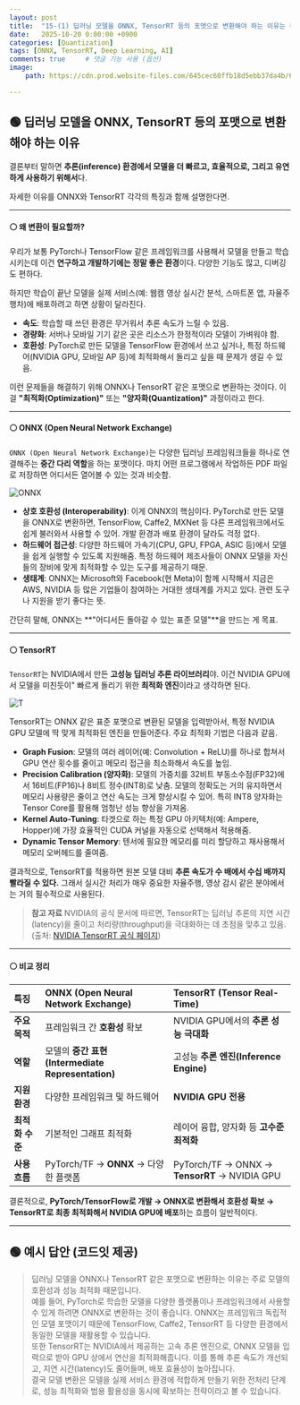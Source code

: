 ```yaml
---
layout: post
title:  "15-(1) 딥러닝 모델을 ONNX, TensorRT 등의 포맷으로 변환해야 하는 이유는 무엇인가요?"
date:   2025-10-20 0:00:00 +0900
categories: [Quantization]
tags: [ONNX, TensorRT, Deep Learning, AI]
comments: true     # 댓글 기능 사용 (옵션)
image:
    path: https://cdn.prod.website-files.com/645cec60ffb18d5ebb37da4b/6633658ab7a887d9afa2ef98_illustration_1200_2.jpg

---
```

## 🟢 딥러닝 모델을 ONNX, TensorRT 등의 포맷으로 변환해야 하는 이유

결론부터 말하면 **추론(inference) 환경에서 모델을 더 빠르고, 효율적으로, 그리고 유연하게 사용하기 위해서**다.

자세한 이유를 ONNX와 TensorRT 각각의 특징과 함께 설명한다면.

---

#### ⚪ 왜 변환이 필요할까?

우리가 보통 PyTorch나 TensorFlow 같은 프레임워크를 사용해서 모델을 만들고 학습시키는데 이건 **연구하고 개발하기에는 정말 좋은 환경**이다. 다양한 기능도 많고, 디버깅도 편하다.

하지만 학습이 끝난 모델을 실제 서비스(예: 웹캠 영상 실시간 분석, 스마트폰 앱, 자율주행차)에 배포하려고 하면 상황이 달라진다.

  * **속도**: 학습할 때 쓰던 환경은 무거워서 추론 속도가 느릴 수 있음.
  * **경량화**: 서버나 모바일 기기 같은 곳은 리소스가 한정적이라 모델이 가벼워야 함.
  * **호환성**: PyTorch로 만든 모델을 TensorFlow 환경에서 쓰고 싶거나, 특정 하드웨어(NVIDIA GPU, 모바일 AP 등)에 최적화해서 돌리고 싶을 때 문제가 생길 수 있음.

이런 문제들을 해결하기 위해 ONNX나 TensorRT 같은 포맷으로 변환하는 것이다. 이걸 **"최적화(Optimization)"** 또는 **"양자화(Quantization)"** 과정이라고 한다.

---

#### ⚪ ONNX (Open Neural Network Exchange)

`ONNX (Open Neural Network Exchange)`는 다양한 딥러닝 프레임워크들을 하나로 연결해주는 **중간 다리 역할**을 하는 포맷이다. 마치 어떤 프로그램에서 작업하든 PDF 파일로 저장하면 어디서든 열어볼 수 있는 것과 비슷함.

![ONNX](https://encrypted-tbn0.gstatic.com/images?q=tbn:ANd9GcQqEMqb3MQPuDcz32IAUz4Do21xKdnwztZUdA&s)

  * **상호 호환성 (Interoperability)**: 이게 ONNX의 핵심이다. PyTorch로 만든 모델을 ONNX로 변환하면, TensorFlow, Caffe2, MXNet 등 다른 프레임워크에서도 쉽게 불러와서 사용할 수 있어. 개발 환경과 배포 환경이 달라도 걱정 없다.
  * **하드웨어 접근성**: 다양한 하드웨어 가속기(CPU, GPU, FPGA, ASIC 등)에서 모델을 쉽게 실행할 수 있도록 지원해줌. 특정 하드웨어 제조사들이 ONNX 모델을 자신들의 장비에 맞게 최적화할 수 있는 도구를 제공하기 때문.
  * **생태계**: ONNX는 Microsoft와 Facebook(현 Meta)이 함께 시작해서 지금은 AWS, NVIDIA 등 많은 기업들이 참여하는 거대한 생태계를 가지고 있다. 관련 도구나 지원을 받기 좋다는 뜻.



간단히 말해, ONNX는 **"어디서든 돌아갈 수 있는 표준 모델"**을 만드는 게 목표.

---

#### ⚪ TensorRT

`TensorRT`는 NVIDIA에서 만든 **고성능 딥러닝 추론 라이브러리**야. 이건 NVIDIA GPU에서 모델을 미친듯이" 빠르게 돌리기 위한 **최적화 엔진**이라고 생각하면 된다.

![T](https://encrypted-tbn0.gstatic.com/images?q=tbn:ANd9GcR2wSHedvxBNgtIATtIP75XZC9hDgz02Ry3DA&s)

TensorRT는 ONNX 같은 표준 포맷으로 변환된 모델을 입력받아서, 특정 NVIDIA GPU 모델에 딱 맞게 최적화된 엔진을 만들어준다. 주요 최적화 기법은 다음과 같음.

* **Graph Fusion**: 모델의 여러 레이어(예: Convolution + ReLU)를 하나로 합쳐서 GPU 연산 횟수를 줄이고 메모리 접근을 최소화해서 속도를 높임.
* **Precision Calibration (양자화)**: 모델의 가중치를 32비트 부동소수점(FP32)에서 16비트(FP16)나 8비트 정수(INT8)로 낮춤. 모델의 정확도는 거의 유지하면서 메모리 사용량은 줄이고 연산 속도는 크게 향상시킬 수 있어. 특히 INT8 양자화는 Tensor Core를 활용해 엄청난 성능 향상을 가져옴.
* **Kernel Auto-Tuning**: 타겟으로 하는 특정 GPU 아키텍처(예: Ampere, Hopper)에 가장 효율적인 CUDA 커널을 자동으로 선택해서 적용해줌.
* **Dynamic Tensor Memory**: 텐서에 필요한 메모리를 미리 할당하고 재사용해서 메모리 오버헤드를 줄여줌.

결과적으로, TensorRT를 적용하면 원본 모델 대비 **추론 속도가 수 배에서 수십 배까지 빨라질 수 있다.** 그래서 실시간 처리가 매우 중요한 자율주행, 영상 감시 같은 분야에서는 거의 필수적으로 사용된다.

> **참고 자료**
> NVIDIA의 공식 문서에 따르면, TensorRT는 딥러닝 추론의 지연 시간(latency)을 줄이고 처리량(throughput)을 극대화하는 데 초점을 맞추고 있음. (출처: [NVIDIA TensorRT 공식 페이지](https://developer.nvidia.com/tensorrt))

---

#### ⚪ 비교 정리

| 특징 | ONNX (Open Neural Network Exchange) | TensorRT (Tensor Real-Time) |
| :--- | :--- | :--- |
| **주요 목적** | 프레임워크 간 **호환성** 확보 | NVIDIA GPU에서의 **추론 성능 극대화** |
| **역할** | 모델의 **중간 표현(Intermediate Representation)** | 고성능 **추론 엔진(Inference Engine)** |
| **지원 환경** | 다양한 프레임워크 및 하드웨어 | **NVIDIA GPU 전용** |
| **최적화 수준** | 기본적인 그래프 최적화 | 레이어 융합, 양자화 등 **고수준 최적화** |
| **사용 흐름** | PyTorch/TF → **ONNX** → 다양한 플랫폼 | PyTorch/TF → ONNX → **TensorRT** → NVIDIA GPU |

결론적으로, **PyTorch/TensorFlow로 개발 → ONNX로 변환해서 호환성 확보 → TensorRT로 최종 최적화해서 NVIDIA GPU에 배포**하는 흐름이 일반적이다.


---




## 🟢 예시 답안 (코드잇 제공)


>딥러닝 모델을 ONNX나 TensorRT 같은 포맷으로 변환하는 이유는 주로 모델의 호환성과 성능 최적화 때문입니다.<br>
예를 들어, PyTorch로 학습한 모델을 다양한 플랫폼이나 프레임워크에서 사용할 수 있게 하려면 ONNX로 변환하는 것이 좋습니다. ONNX는 프레임워크 독립적인 모델 포맷이기 때문에 TensorFlow, Caffe2, TensorRT 등 다양한 환경에서 동일한 모델을 재활용할 수 있습니다.<br>
또한 TensorRT는 NVIDIA에서 제공하는 고속 추론 엔진으로, ONNX 모델을 입력으로 받아 GPU 상에서 연산을 최적화해줍니다. 이를 통해 추론 속도가 개선되고, 지연 시간(latency)도 줄어들며, 배포 효율성이 높아집니다.<br>
결국 모델 변환은 모델을 실제 서비스 환경에 적합하게 만들기 위한 전처리 단계로, 성능 최적화와 범용 활용성을 동시에 확보하는 전략이라고 볼 수 있습니다.